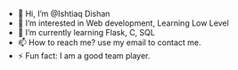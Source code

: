 - 👋 Hi, I’m @Ishtiaq Dishan
- 👀 I’m interested in Web development, Learning Low Level
- 🌱 I’m currently learning Flask, C, SQL
- 📫 How to reach me? use my email to contact me. 
- ⚡ Fun fact: I am a good team player.

<!---
dishan1223/dishan1223 is a ✨ special ✨ repository because its `README.md` (this file) appears on your GitHub profile.
You can click the Preview link to take a look at your changes.
--->
